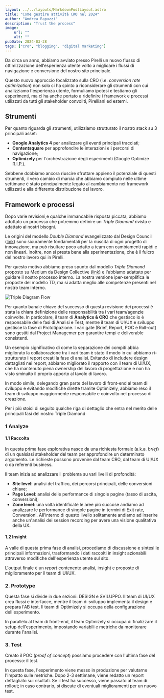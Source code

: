 ```yaml
--- 
layout: ../../layouts/MarkdownPostLayout.astro
title: "Come gestire attività CRO nel 2024"
author: "Andrea Rapuzzi"
description: "Trust the process"
image: 
    url: ""
    alt: ""
pubDate: 2024-03-28
tags: ["cro", "blogging", "digital marketing"]
---
```


Da circa un anno, abbiamo avviato presso Pirelli un nuovo flusso di ottimizzazione dell'esperienza utente volto a miglioare i flussi di navigazione e conversione del nostro sito principale.

Questo nuovo approccio focalizzato sulla CRO (i.e. *conversion rate optimization*) non solo ci ha spinto a riconsiderare gli strumenti con cui analizziamo l'esperienza utente, formuliamo ipotesi e testiamo gli esperimenti, ma ci ha anche portato a ridefinire i framework e processi utilizzati da tutti gli stakeholder convoilti, Pirelliani ed esterni.

## Strumenti

Per quanto riguarda gli strumenti, utilizziamo strutturato il nostro stack su 3 principali asset:

- **Google Analytics 4** per analizzare gli eventi principali tracciati;
- **Contentsquare** per approfondire le interazioni e i percorsi di navigazione;
- **Optimizely** per l'orchestrazione degli esperimenti (Google Optimize R.I.P.).

Sebbene dobbiamo ancora riuscire  sfruttare appieno il potenziale di questi strumenti, il vero cambio di marcia che abbiamo compiuto nelle ultime settimane è stato principalmente legato al cambiamento nei framework utilizzati e alla differente distribuzione del lavoro.

## Framework e processi

Dopo varie revisioni,e qualche immancabile risposta piccata, abbiamo adottato un processo che potremmo definire un *Triple Diamond* rivisto e adattato ai nostri bisogni.


Le origini del modello *Double Diamond* evangelizzato dal Design Council ([link](https://www.designcouncil.org.uk/our-resources/the-double-diamond/)) sono sicuramente fondamentali per la riuscita di ogni progetto di innovazione, ma può risultare poco adatto a team con cambiamenti rapidi e non lineari. Inoltre, non si presta bene alla sperimentazione, che è il fulcro del nostro lavoro qui in Pirelli.

Per questo motivo abbiamo preso spunto dal modello *Triple Diamond* proposto su Medium da Design Collective ([link](https://uxdesign.cc/why-the-double-diamond-isnt-enough-adaa48a8aec1)) e l'abbiamo adattato per guidare il nostro processo interno. La nostra versione iper-semplifica le proposte del modello TD, ma si adatta meglio alle competenze presenti nel nostro team interno.

![Triple Diagram Flow](/images/blogpost/Triple_Diamond.png)

Per quanto banale chiave del successo di questa revisione dei processi è stata la chiara definizione delle responsabilità tra i vari team/agenzie coinvolte. In particolare, il team di **Analytics & CRO** che gestisco io è responsabile delle fasi di Analisi e Test, mentre il team di UI/UX e sviluppo gestisce la fase di Prototipazione. I vari gate (Brief, Report, POC e Roll-out) sono gestiti dal Project Managemer per garantire tempi e deliverable consistenti.

Un esempio significativo di come la separazione dei compiti abbia migliorato la collaborazione tra i vari team è stato il modo in cui abbiamo ri-strutturato i report creati la fase di analisi. Evitando di includere design dettagliati nei report, abbiamo migliorato il rapporto con il team di UI/UX, che ha mantenuto piena ownership del lavoro di progettazione e non ha visto sminuito il proprio apporto al tavolo di lavoro. 

In modo simile, delegando gran parte del lavoro di front-end al team di sviluppo e evitando modifiche dirette tramite Optimizely, abbiamo reso il team di sviluppo maggiormente responsabile e coinvolto nel processo di creazione.

Per i più stoici di seguito qualche riga di dettaglio che entra nel merito delle principali fasi del nostro Triple Diamond: 

### 1 Analyze

#### 1.1 Raccolta 

In questa prima fase esplorativa nasce da una richiesta formale (a.k.a. *brief*) di un qualsiasi stakeholder del team per approfondire un determinato argomento. Le richieste possono provenire dal team CRO, dal team di UI/UX o da referenti business. 

Il team inizia ad analizzare il problema su vari livelli di profondità:

- **Site level**: analisi del traffico, dei percorsi principali, delle conversioni chiave;
- **Page Level**: analisi delle performance di singole pagine (tasso di uscita, conversioni);
- **Zone level**: una volta identificate le aree più succose andiamo ad analizzare le performance di singole pagine in termini di Exit rate, Conversioni. All'interno di questo livello solitamente andiamo ad inserire anche un'analisi dei session recording per avere una visione qualitativa della UX.


#### 1.2 Insight

A valle di questa prima fase di analisi, procediamo di discussione e sintesi le principali informazioni, trasformando i dati raccolti in insight azionabili attraverso modifiche dell'esperienza utente sul sito.

L'output finale è un *report* contenente analisi, insight e proposte di miglioramento per il team di UI/UX.

###  2. Prototype

Questa fase si divide in due sezioni: DESIGN e SVILUPPO. Il team di UI/UX crea flussi e interfacce, mentre il team di sviluppo implementa il design e prepara l'AB test. Il team di Optimizely si occupa della configurazione dell'esperimento.

In parallelo al team di front-end, il team  Optmizely si occupa di finalizzare il setup dell'esperimento, impostando variabili e metriche da monitorare durante l'analisi.


### 3. Test

Creato il POC (*proof of concept*) possiamo procedere con l'ultima fase del processo: il test.

In questa fase, l'esperimento viene messo in produzione per valutarne l'impatto sulle metriche. Dopo 2-3 settimane, viene redatto un report dettagliato sui risultati. Se il test ha successo, viene passato al team di rollout; in caso contrario, si discute di eventuali miglioramenti per un nuovo test.
